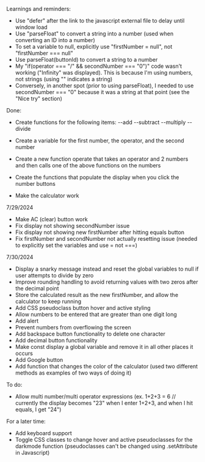 Learnings and reminders:
- Use "defer" after the link to the javascript external file to delay until window load
- Use "parseFloat" to convert a string into a number (used when converting an ID into a number)
- To set a variable to null, explicitly use "firstNumber = null", not "firstNumber === null"
- Use parseFloat(buttonId) to convert a string to a number
- My "if(operator === "/" && secondNumber === "0")" code wasn't working ("Infinity" was displayed). This is because I'm using numbers, not strings (using "" indicates a string)
- Conversely, in another spot (prior to using parseFloat), I needed to use secondNumber === "0" because it was a string at that point (see the "Nice try" section)

Done:
- Create functions for the following items:
--add
--subtract
--multiply
--divide

- Create a variable for the first number, the operator, and the second number
- Create a new function operate that takes an operator and 2 numbers and then calls one of the above functions on the numbers
- Create the functions that populate the display when you click the number buttons
- Make the calculator work 

7/29/2024
- Make AC (clear) button work
- Fix display not showing secondNumber issue
- Fix display not showing new firstNumber after hitting equals button
- Fix firstNumber and secondNumber not actually resetting issue (needed to explicitly set the variables and use = not ===)

7/30/2024
- Display a snarky message instead and reset the global variables to null if user attempts to divide by zero
- Improve rounding handling to avoid returning values with two zeros after the decimal point
- Store the calculated result as the new firstNumber, and allow the calculator to keep running
- Add CSS pseudoclass button hover and active styling
- Allow numbers to be entered that are greater than one digit long
- Add alert
- Prevent numbers from overflowing the screen
- Add backspace button functionality to delete one character
- Add decimal button functionality
- Make const display a global variable and remove it in all other places it occurs
- Add Google button
- Add function that changes the color of the calculator (used two different methods as examples of two ways of doing it)

To do:
- Allow multi number/multi operator expressions (ex. 1+2+3 = 6 // currently the display becomes "23" when I enter 1+2+3, and when I hit equals, I get "24")

For a later time:
- Add keyboard support
- Toggle CSS classes to change hover and active pseudoclasses for the darkmode function (pseudoclasses can't be changed using .setAttribute in Javascript)